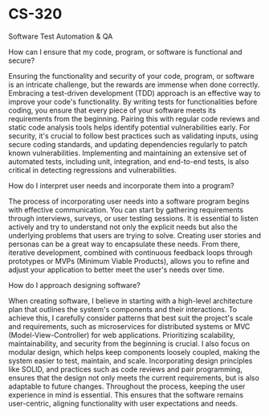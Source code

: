 # CS-320
Software Test Automation &amp; QA

How can I ensure that my code, program, or software is functional and secure?

Ensuring the functionality and security of your code, program, or software is an intricate challenge, but the rewards are immense when done correctly. Embracing a test-driven development (TDD) approach is an effective way to improve your code's functionality. By writing tests for functionalities before coding, you ensure that every piece of your software meets its requirements from the beginning. Pairing this with regular code reviews and static code analysis tools helps identify potential vulnerabilities early. For security, it's crucial to follow best practices such as validating inputs, using secure coding standards, and updating dependencies regularly to patch known vulnerabilities. Implementing and maintaining an extensive set of automated tests, including unit, integration, and end-to-end tests, is also critical in detecting regressions and vulnerabilities.

How do I interpret user needs and incorporate them into a program?

The process of incorporating user needs into a software program begins with effective communication. You can start by gathering requirements through interviews, surveys, or user testing sessions. It is essential to listen actively and try to understand not only the explicit needs but also the underlying problems that users are trying to solve. Creating user stories and personas can be a great way to encapsulate these needs. From there, iterative development, combined with continuous feedback loops through prototypes or MVPs (Minimum Viable Products), allows you to refine and adjust your application to better meet the user's needs over time.

How do I approach designing software?

When creating software, I believe in starting with a high-level architecture plan that outlines the system's components and their interactions. To achieve this, I carefully consider patterns that best suit the project's scale and requirements, such as microservices for distributed systems or MVC (Model-View-Controller) for web applications. Prioritizing scalability, maintainability, and security from the beginning is crucial. I also focus on modular design, which helps keep components loosely coupled, making the system easier to test, maintain, and scale. Incorporating design principles like SOLID, and practices such as code reviews and pair programming, ensures that the design not only meets the current requirements, but is also adaptable to future changes. Throughout the process, keeping the user experience in mind is essential. This ensures that the software remains user-centric, aligning functionality with user expectations and needs.
